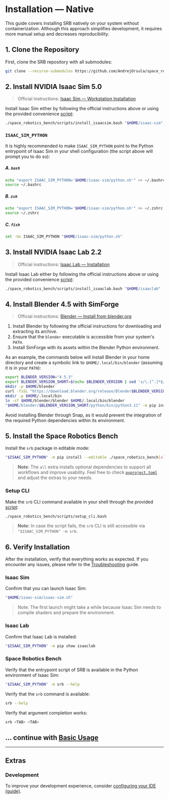 # Installation — Native

This guide covers installing SRB natively on your system without containerization. Although this approach simplifies development, it requires more manual setup and decreases reproducibility.

## 1. Clone the Repository

First, clone the SRB repository with all submodules:

```bash
git clone --recurse-submodules https://github.com/AndrejOrsula/space_robotics_bench.git
```

## 2. Install NVIDIA Isaac Sim 5.0

> Official instructions: [Isaac Sim — Workstation Installation](https://docs.isaacsim.omniverse.nvidia.com/5.0.0/installation/install_workstation.html)

Install Isaac Sim either by following the official instructions above or using the provided convenience [script](https://github.com/AndrejOrsula/space_robotics_bench/blob/main/scripts/install_isaacsim.bash):

```bash
./space_robotics_bench/scripts/install_isaacsim.bash "$HOME/isaac-sim"
```

### `ISAAC_SIM_PYTHON`

It is highly recommended to make `ISAAC_SIM_PYTHON` point to the Python entrypoint of Isaac Sim in your shell configuration (the script above will prompt you to do so):

##### A. `bash`

```bash
echo "export ISAAC_SIM_PYTHON='$HOME/isaac-sim/python.sh'" >> ~/.bashrc
source ~/.bashrc
```

##### B. `zsh`

```sh
echo "export ISAAC_SIM_PYTHON='$HOME/isaac-sim/python.sh'" >> ~/.zshrc
source ~/.zshrc
```

##### C. `fish`

```sh
set -Ux ISAAC_SIM_PYTHON "$HOME/isaac-sim/python.sh"
```

## 3. Install NVIDIA Isaac Lab 2.2

> Official instructions: [Isaac Lab — Installation](https://isaac-sim.github.io/IsaacLab/v2.2.1/source/setup/installation/binaries_installation.html#installing-isaac-lab)

Install Isaac Lab either by following the official instructions above or using the provided convenience [script](https://github.com/AndrejOrsula/space_robotics_bench/blob/main/scripts/install_isaaclab.bash):

```bash
./space_robotics_bench/scripts/install_isaaclab.bash "$HOME/isaaclab"
```

## 4. Install Blender 4.5 with SimForge

> Official instructions: [Blender — Install from blender.org](https://docs.blender.org/manual/en/4.5/getting_started/installing/linux.html#install-from-blender-org)

1. Install Blender by following the official instructions for downloading and extracting its archive.
1. Ensure that the `blender` executable is accessible from your system's `PATH`.
1. Install SimForge with its assets within the Blender Python environment.

As an example, the commands below will install Blender in your home directory and create a symbolic link to `$HOME/.local/bin/blender` (assuming it is in your `PATH`):

```bash
export BLENDER_VERSION="4.5.3"
export BLENDER_VERSION_SHORT=$(echo $BLENDER_VERSION | sed 's/\.[^.]*$//')
mkdir -p $HOME/blender
curl -fsSL "https://download.blender.org/release/Blender$BLENDER_VERSION_SHORT/blender-$BLENDER_VERSION-linux-x64.tar.xz" | tar xJ -C $HOME/blender --strip-components=1
mkdir -p $HOME/.local/bin
ln -sf $HOME/blender/blender $HOME/.local/bin/blender
"$HOME/blender/$BLENDER_VERSION_SHORT/python/bin/python3.11" -m pip install simforge[assets]
```

<div class="warning">

Avoid installing Blender through Snap, as it would prevent the integration of the required Python dependencies within its environment.

</div>

## 5. Install the Space Robotics Bench

Install the `srb` package in editable mode:

```bash
"$ISAAC_SIM_PYTHON" -m pip install --editable ./space_robotics_bench[all]
```

> **Note**: The `all` extra installs optional dependencies to support all workflows and improve usability. Feel free to check [`pyproject.toml`](https://github.com/AndrejOrsula/space_robotics_bench/blob/main/pyproject.toml) and adjust the extras to your needs.

### Setup CLI

Make the `srb` CLI command available in your shell through the provided [script](https://github.com/AndrejOrsula/space_robotics_bench/blob/main/scripts/setup_cli.bash):

```bash
./space_robotics_bench/scripts/setup_cli.bash
```

> **Note:** In case the script fails, the `srb` CLI is still accessible via `"$ISAAC_SIM_PYTHON" -m srb`.

## 6. Verify Installation

After the installation, verify that everything works as expected. If you encounter any issues, please refer to the [Troubleshooting](../misc/troubleshooting.md) guide.

### Isaac Sim

Confirm that you can launch Isaac Sim:

```bash
"$HOME/isaac-sim/isaac-sim.sh"
```

> Note: The first launch might take a while because Isaac Sim needs to compile shaders and prepare the environment.

### Isaac Lab

Confirm that Isaac Lab is installed:

```bash
"$ISAAC_SIM_PYTHON" -m pip show isaaclab
```

### Space Robotics Bench

Verify that the entrypoint script of SRB is available in the Python environment of Isaac Sim:

```bash
"$ISAAC_SIM_PYTHON" -m srb --help
```

Verify that the `srb` command is available:

```bash
srb --help
```

Verify that argument completion works:

```bash
srb <TAB> <TAB>
```

## ... continue with [Basic Usage](./basic_usage.md)

______________________________________________________________________

## Extras

### Development

To improve your development experience, consider [configuring your IDE (guide)](../development/ide.md).

